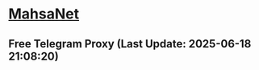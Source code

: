 
# [MahsaNet](https://t.me/mahsa_net)
## Free Telegram Proxy (Last Update: 2025-06-18 21:08:20)

    